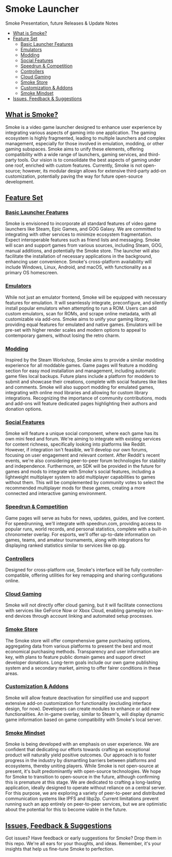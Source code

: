 
# Smoke Launcher
Smoke Presentation, future Releases & Update Notes

- [What is Smoke?](#what-is-smoke)
- [Feature Set](#feature-set)
  - [Basic Launcher Features](#basic-launcher-features)
  - [Emulators](#emulators)
  - [Modding](#modding)
  - [Social Features](#social-features)
  - [Speedrun & Competition](#speedrun--competition)
  - [Controllers](#controllers)
  - [Cloud Gaming](#cloud-gaming)
  - [Smoke Store](#smoke-store)
  - [Customization & Addons](#customization--addons)
  - [Smoke Mindset](#smoke-mindset)
- [Issues, Feedback & Suggestions](#issues-feedback--suggestions)

## [What is Smoke?](#what-is-smoke)
Smoke is a video game launcher designed to enhance user experience by integrating various aspects of gaming into one application. The gaming ecosystem is highly fragmented, leading to multiple launchers and complex management, especially for those involved in emulation, modding, or other gaming subspaces. Smoke aims to unify these elements, offering compatibility with a wide range of launchers, gaming services, and third-party tools. Our vision is to consolidate the best aspects of gaming under one roof, enriched with custom features. Currently, Smoke is not open-source; however, its modular design allows for extensive third-party add-on customization, potentially paving the way for future open-source development.

## [Feature Set](#feature-set)
### [Basic Launcher Features](#basic-launcher-features)
Smoke is envisioned to incorporate all standard features of video game launchers like Steam, Epic Games, and GOG Galaxy. We are committed to integrating with other services to minimize ecosystem fragmentation. Expect interoperable features such as friend lists and messaging. Smoke will scan and support games from various sources, including Steam, GOG, manual additions, and potentially the Smoke store. The launcher will also facilitate the installation of necessary applications in the background, enhancing user convenience. Smoke's cross-platform availability will include Windows, Linux, Android, and macOS, with functionality as a primary OS homescreen.

### [Emulators](#emulators)
While not just an emulator frontend, Smoke will be equipped with necessary features for emulation. It will seamlessly integrate, preconfigure, and silently install popular emulators when attempting to run a ROM. Users can add custom emulators, scan for ROMs, and scrape online metadata, with all customizable via add-ons. Smoke aims to unify your gaming library, providing equal features for emulated and native games. Emulators will be pre-set with higher render scales and modern options to appeal to contemporary gamers, without losing the retro charm.

### [Modding](#modding)
Inspired by the Steam Workshop, Smoke aims to provide a similar modding experience for all moddable games. Game pages will feature a modding section for easy mod installation and management, including automatic game files local backups. Future plans include a platform for modders to submit and showcase their creations, complete with social features like likes and comments. Smoke will also support modding for emulated games, integrating with online mod libraries and allowing for custom library integrations. Recognizing the importance of community contributions, mods and add-ons will feature dedicated pages highlighting their authors and donation options.

### [Social Features](#social-features)
Smoke will feature a unique social component, where each game has its own mini feed and forum. We're aiming to integrate with existing services for content richness, specifically looking into platforms like Reddit. However, if integration isn't feasible, we'll develop our own forums, focusing on user engagement and relevant content. After Reddit's recent events, we're also considering peer-to-peer forum technologies for stability and independence. Furthermore, an SDK will be provided in the future for games and mods to integrate with Smoke's social features, including a lightweight multiplayer system to add multiplayer capabilities to games without them. This will be complemented by community votes to select the recommended multiplayer mods for these games, creating a more connected and interactive gaming environment.

### [Speedrun & Competition](#speedrun--competition)
Game pages will serve as hubs for news, updates, guides, and live content. For speedrunning, we'll integrate with speedrun.com, providing access to popular runs, world records, and personal statistics, complete with a built-in chronometer overlay. For esports, we'll offer up-to-date information on games, teams, and amateur tournaments, along with integrations for displaying ranked statistics similar to services like op.gg.

### [Controllers](#controllers)
Designed for cross-platform use, Smoke's interface will be fully controller-compatible, offering utilities for key remapping and sharing configurations online.

### [Cloud Gaming](#cloud-gaming)
Smoke will not directly offer cloud gaming, but it will facilitate connections with services like GeForce Now or Xbox Cloud, enabling gameplay on low-end devices through account linking and automated setup processes.

### [Smoke Store](#smoke-store)
The Smoke store will offer comprehensive game purchasing options, aggregating data from various platforms to present the best and most economical purchasing methods. Transparency and user information are key, with plans to feature public domain games and support direct developer donations. Long-term goals include our own game publishing system and a secondary market, aiming to offer fairer conditions in these areas.

### [Customization & Addons](#customization--addons)
Smoke will allow feature deactivation for simplified use and support extensive add-on customization for functionality (excluding interface design, for now). Developers can create modules to enhance or add new functionalities. An in-game overlay, similar to Steam's, will display dynamic game information based on game compatibility with Smoke's local server.

### [Smoke Mindset](#smoke-mindset)
Smoke is being developed with an emphasis on user experience. We are confident that dedicating our efforts towards crafting an exceptional product will naturally yield positive outcomes. Our approach is to foster progress in the industry by dismantling barriers between platforms and ecosystems, thereby uniting players. While Smoke is not open-source at present, it's built predominantly with open-source technologies. We hope for Smoke to transition to open-source in the future, although confirming this is premature at this stage. We are dedicated to crafting a long-lasting application, ideally designed to operate without reliance on a central server. For this purpose, we are exploring a variety of peer-to-peer and distributed communication systems like IPFS and libp2p. Current limitations prevent running such an app entirely on peer-to-peer services, but we are optimistic about the potential for this to become viable in the future.

## [Issues, Feedback & Suggestions](#issues-feedback--suggestions)
Got issues? Have feedback or early suggestions for Smoke? Drop them in this repo. We're all ears for your thoughts, and ideas. Remember, it's your insights that help us fine-tune Smoke to perfection.
